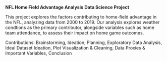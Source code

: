 **NFL Home Field Advantage Analysis**
**Data Science Project**

This project explores the factors contributing to home-field advantage in the NFL, analyzing data from 2000 to 2019. Our analysis explores weather condtions as the primary contributor, alongside variables such as home team attendance, to assess their impact on home game outcomes.

Contributions: Brainstorming, Ideation, Planning, Exploratory Data Analysis, Ideal Dataset Ideation, Plot Visualization & Cleaning, Data Proxies & Important Variables, Conclusion
